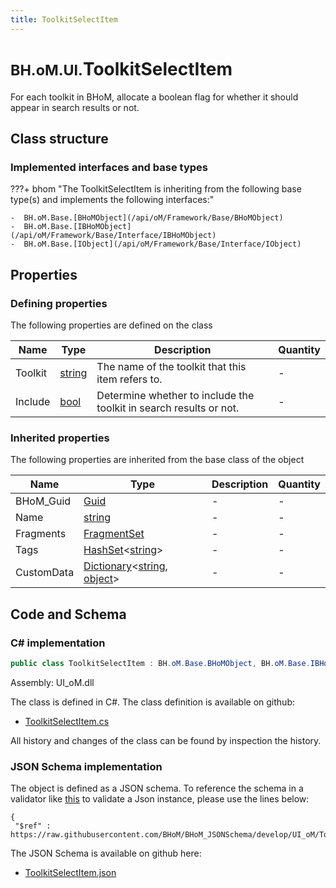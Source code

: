 ```yaml
---
title: ToolkitSelectItem
---
```


# <small>BH.oM.UI.</small>**ToolkitSelectItem**

For each toolkit in BHoM, allocate a boolean flag for whether it should appear in search results or not.

## Class structure

### Implemented interfaces and base types

???+ bhom "The ToolkitSelectItem is inheriting from the following base type(s) and implements the following interfaces:"

    -  BH.oM.Base.[BHoMObject](/api/oM/Framework/Base/BHoMObject)
    -  BH.oM.Base.[IBHoMObject](/api/oM/Framework/Base/Interface/IBHoMObject)
    -  BH.oM.Base.[IObject](/api/oM/Framework/Base/Interface/IObject)


## Properties



### Defining properties

The following properties are defined on the class

| Name             | Type             | Description      | Quantity         |
|------------------|------------------|------------------|------------------|
| Toolkit | [string](https://learn.microsoft.com/en-us/dotnet/api/System.String?view=netstandard-2.0) | The name of the toolkit that this item refers to. | - |
| Include | [bool](https://learn.microsoft.com/en-us/dotnet/api/System.Boolean?view=netstandard-2.0) | Determine whether to include the toolkit in search results or not. | - |


### Inherited properties
The following properties are inherited from the base class of the object

| Name             | Type             | Description      | Quantity         |
|------------------|------------------|------------------|------------------|
| BHoM_Guid | [Guid](https://learn.microsoft.com/en-us/dotnet/api/System.Guid?view=netstandard-2.0) | - | - |
| Name | [string](https://learn.microsoft.com/en-us/dotnet/api/System.String?view=netstandard-2.0) | - | - |
| Fragments | [FragmentSet](/api/oM/Framework/Base/FragmentSet) | - | - |
| Tags | [HashSet](https://learn.microsoft.com/en-us/dotnet/api/System.Collections.Generic.HashSet-1?view=netstandard-2.0)&lt;[string](https://learn.microsoft.com/en-us/dotnet/api/System.String?view=netstandard-2.0)&gt; | - | - |
| CustomData | [Dictionary](https://learn.microsoft.com/en-us/dotnet/api/System.Collections.Generic.Dictionary-2?view=netstandard-2.0)&lt;[string](https://learn.microsoft.com/en-us/dotnet/api/System.String?view=netstandard-2.0), [object](https://learn.microsoft.com/en-us/dotnet/api/System.Object?view=netstandard-2.0)&gt; | - | - |


## Code and Schema

### C# implementation

``` C# title="C#"
public class ToolkitSelectItem : BH.oM.Base.BHoMObject, BH.oM.Base.IBHoMObject, BH.oM.Base.IObject
```

Assembly: UI_oM.dll

The class is defined in C#. The class definition is available on github:

- [ToolkitSelectItem.cs](https://github.com/BHoM/BHoM_UI/blob/develop/UI_oM/Settings\ToolkitSelectItem.cs)

All history and changes of the class can be found by inspection the history.
### JSON Schema implementation

The object is defined as a JSON schema. To reference the schema in a validator like [this](https://www.jsonschemavalidator.net/) to validate a Json instance, please use the lines below:

``` { .json .copy .select } title="JSON Schema"
{
 "$ref" : https://raw.githubusercontent.com/BHoM/BHoM_JSONSchema/develop/UI_oM/ToolkitSelectItem.json}
```

The JSON Schema is available on github here:

- [ToolkitSelectItem.json](https://github.com/BHoM/BHoM_JSONSchema/blob/develop/UI_oM/ToolkitSelectItem.json)
